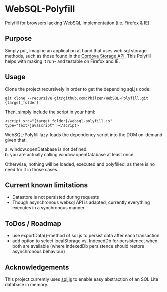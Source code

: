WebSQL-Polyfill
===============

Polyfill for browsers lacking WebSQL implementation (i.e. Firefox &amp; IE)

## Purpose

Simply put, imagine an application at hand that uses web sql storage methods, such as those found in the [Cordova Storage API](http://docs.phonegap.com/en/2.3.0/cordova_storage_storage.md.html#Storage).
This Polyfill helps with making it run- and testable on Firefox and IE.

## Usage

Clone the project recursively in order to get the depending sql.js code:  

    git clone --recursive git@github.com:Philzen/WebSQL-Polyfill.git {target_folder}  

Then, simply include the script in your html:

    <script src="{target_folder}/websql-polyfill.js" type="text/javascript" ></script>  

WebSQL-Polyfill lazy-loads the dependency script into the DOM on-demand given that:  

a. window.openDatabase is not defined  
b. you are actually calling window.openDatabase at least once  

Otherwise, nothing will be loaded, executed and polyfilled, as there is no need for it in those cases.

## Current known limitations

- Datastore is not persisted during requests
- Though asynchronous websql API is adapted, currently everything executes in a synchronous manner

## ToDos / Roadmap

- use exportData()-method of sql.js to persist data after each transaction
- add option to select localStorage vs. IndexedDb for persistence, when both are available (where indexedDb persistence should restore asynchronous behaviour)

## Acknowledgements

This project currently uses [sql.js](https://github.com/kripken/sql.js) to enable easy abstraction of an SQL Lite database in memory.
